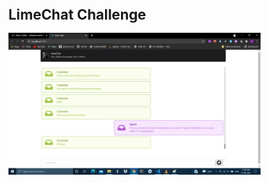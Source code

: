 # LimeChat Challenge
![screenshot](https://github.com/AdityaKomawar/limechat_Task/blob/master/image.png?raw=true)
